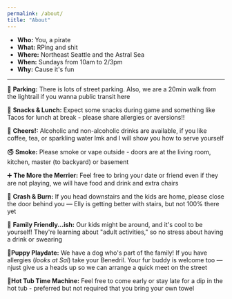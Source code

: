 ```yaml
---
permalink: /about/
title: "About"
---
```



* **Who:** You, a pirate
* **What:** RPing and shit
* **Where:** Northeast Seattle and the Astral Sea
* **When:** Sundays from 10am to 2/3pm
* **Why:** Cause it's fun

-------

🚗 **Parking:** There is lots of street parking. Also, we are a 20min walk from the lightrail if you wanna public transit here 

🧀 **Snacks & Lunch:** Expect some snacks during game and something like Tacos for lunch at break - please share allergies or aversions!!

🍹 **Cheers!:** Alcoholic and non-alcoholic drinks are available, if you like coffee, tea, or sparkling water lmk and I will show you how to serve yourself 

🚭 **Smoke:** Please smoke or vape outside - doors are at the living room, kitchen, master (to backyard) or basement

➕ **The More the Merrier:** Feel free to bring your date or friend even if they are not playing, we will have food and drink and extra chairs

🚪 **Crash & Burn:** If you head downstairs and the kids are home, please close the door behind you — Elly is getting better with stairs, but not 100% there yet 

👶 **Family Friendly...ish:** Our kids might be around, and it's cool to be yourself! They're learning about "adult activities," so no stress about having a drink or swearing

🐶**Puppy Playdate:** We have a dog who's part of the family! If you have allergies (*looks at Sal*) take your Benedril. Your fur buddy is welcome too —njust give us a heads up so we can arrange a quick meet on the street

🌊**Hot Tub Time Machine:** Feel free to come early or stay late for a dip in the hot tub - preferred but not required that you bring your own towel